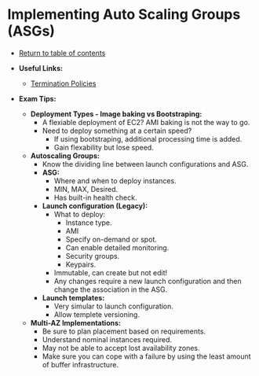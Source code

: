 # Implementing Auto Scaling Groups (ASGs)

* [Return to table of contents](../../../README.md)

* **Useful Links:**
  * [Termination Policies](https://docs.aws.amazon.com/autoscaling/ec2/userguide/as-instance-termination.html)

* **Exam Tips:**
  * **Deployment Types - Image baking vs Bootstraping:**
    * A flexiable deployment of EC2? AMI baking is not the way to go.
    * Need to deploy something at a certain speed?
      * If using bootstraping, additional processing time is added.
      * Gain flexability but lose speed.
  * **Autoscaling Groups:**
    * Know the dividing line between launch configurations and ASG.
    * **ASG:**
      * Where and when to deploy instances.
      * MIN, MAX, Desired.
      * Has built-in health check.
    * **Launch configuration (Legacy):**
      * What to deploy:
        * Instance type.
        * AMI
        * Specify on-demand or spot.
        * Can enable detailed monitoring.
        * Security groups.
        * Keypairs.
      * Immutable, can create but not edit!
      * Any changes require a new launch configuration and then change the association in the ASG.
    * **Launch templates:**
      * Very simular to launch configuration.
      * Allow templete versioning.
  * **Multi-AZ Implementations:**
    * Be sure to plan placement based on requirements.
    * Understand nominal instances required.
    * May not be able to accept lost availability zones.
    * Make sure you can cope with a failure by using the least amount of buffer infrastructure.

